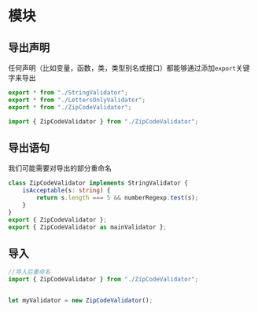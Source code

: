 # 模块

## 导出声明

任何声明（比如变量，函数，类，类型别名或接口）都能够通过添加`export`关键字来导出

```ts
export * from "./StringValidator"; 
export * from "./LettersOnlyValidator"; 
export * from "./ZipCodeValidator"; 

import { ZipCodeValidator } from "./ZipCodeValidator";
```

## 导出语句

我们可能需要对导出的部分重命名

```ts
class ZipCodeValidator implements StringValidator {
    isAcceptable(s: string) {
        return s.length === 5 && numberRegexp.test(s);
    }
}
export { ZipCodeValidator };
export { ZipCodeValidator as mainValidator };
```

## 导入

```ts
//导入后重命名
import { ZipCodeValidator } from "./ZipCodeValidator";


let myValidator = new ZipCodeValidator();
```



